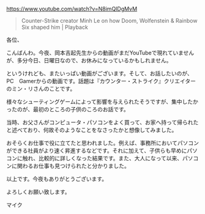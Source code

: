 https://www.youtube.com/watch?v=N8imQIDgMvM

> Counter-Strike creator Minh Le on how Doom, Wolfenstein & Rainbow Six shaped him | Playback 

各位、

こんばんわ。今夜、岡本吉起先生からの動画がまだYouTubeで現れていませんが、多分今日、日曜日なので、お休みになっているかもしれません。

というけれども、またいっぱい動画がございます。そして、お話したいのが、PC　Gamerからの動画です。話題は『カウンター・ストライク』クリエイターのミン・リさんのことです。

様々なシューティングゲームによって影響を与えられたそうですが、集中したかったのが、最初のところの子供のころのお話です。

当時、お父さんがコンピュータ・パソコンをよく買って、お家へ持って帰られたと述べており、何故そのようなことをなさったかと想像してみました。

おそらくお仕事で役に立てたと思われました。例えば、事務所においてパソコンができる社員がより速く昇進するなどです。それに加えて、子供らも早めにパソコンに触れ、比較的に詳しくなった結果です。また、大人になって以来、パソコンに関わるお仕事も見つけられたと分かりました。

以上です。今夜もありがとうございます。

よろしくお願い致します。

マイク
